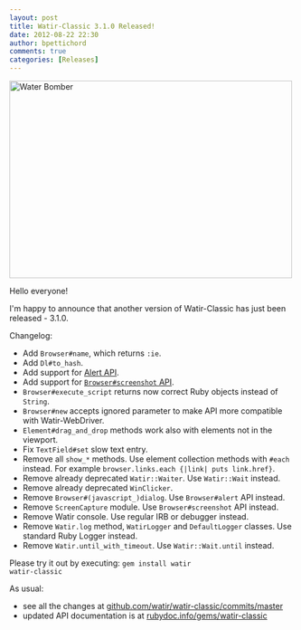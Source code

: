 ```yaml
---
layout: post
title: Watir-Classic 3.1.0 Released!
date: 2012-08-22 22:30
author: bpettichord
comments: true
categories: [Releases]
---
```

<a href="http://www.flickr.com/photos/stewartho/2855517943/" title="Water Bomber by Stewart Ho, on Flickr"><img src="http://farm4.staticflickr.com/3076/2855517943_3336e61690.jpg" width="500" height="349" alt="Water Bomber"></a>

Hello everyone!

I'm happy to announce that another version of Watir-Classic has just been released - 3.1.0.
<!--more-->

Changelog:
<ul>
<li>Add <code>Browser#name</code>, which returns <code>:ie</code>.</li>
<li>Add <code>Dl#to_hash</code>.</li>
<li>Add support for <a href="https://github.com/watir/watirspec/blob/master/alert_spec.rb">Alert API</a>.</li>
<li>Add support for <a href="https://github.com/watir/watirspec/blob/master/screenshot_spec.rb"><code>Browser#screenshot</code> API</a>.</li>
<li><code>Browser#execute_script</code> returns now correct Ruby objects instead of <code>String</code>.</li>
<li><code>Browser#new</code> accepts ignored parameter to make API more compatible with Watir-WebDriver.</li>
<li><code>Element#drag_and_drop</code> methods work also with elements not in the viewport.</li>
<li>Fix <code>TextField#set</code> slow text entry.</li>
<li>Remove all <code>show_*</code> methods. Use element collection methods with <code>#each</code> instead. For example <code>browser.links.each {|link| puts link.href}</code>.</li>
<li>Remove already deprecated <code>Watir::Waiter</code>. Use <code>Watir::Wait</code> instead.</li>
<li>Remove already deprecated <code>WinClicker</code>.</li>
<li>Remove <code>Browser#(javascript_)dialog</code>. Use <code>Browser#alert</code> API instead.</li>
<li>Remove <code>ScreenCapture</code> module. Use <code>Browser#screenshot</code> API instead.</li>
<li>Remove Watir console. Use regular IRB or debugger instead.</li>
<li>Remove <code>Watir.log</code> method, <code>WatirLogger</code> and <code>DefaultLogger</code> classes. Use standard Ruby Logger instead.</li>
<li>Remove <code>Watir.until_with_timeout</code>. Use <code>Watir::Wait.until</code> instead.</li>
</ul>

Please try it out by executing:
<code>gem install watir watir-classic</code>

As usual: 

<ul>
<li>see all the changes at <a href="https://github.com/watir/watir-classic/commits/master/">github.com/watir/watir-classic/commits/master</a></li>
<li>updated API documentation is at <a href="http://rubydoc.info/gems/watir-classic">rubydoc.info/gems/watir-classic</a></li>
</ul>

<p>

